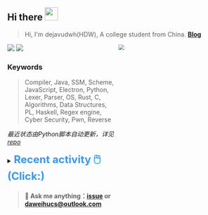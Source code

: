 ## Hi there <img src="https://raw.githubusercontent.com/MartinHeinz/MartinHeinz/master/wave.gif" width="30px">

> Hi, I'm dejavudwh(HDW), A college student from China. **[Blog](https://www.cnblogs.com/secoding)** 

![](https://komarev.com/ghpvc/?username=dejavudwh)
<img src="https://img.shields.io/badge/BLOG-dejavudwh-blue"><a href="https://www.cnblogs.com/secoding/"></a></img>
<img align="right" width="50%" src="https://github-readme-stats.vercel.app/api?username=dejavudwh&show_icons=true&theme=onedark&count_private=true" style="zoom: 80%;" /> 

### Keywords 

> Compiler, Java, SSM, Scheme, JavaScript, Electron, Python, Lexer, Parser, OS, Rust, C, Algorithms, Data Structures, PL, Haskell, Regex engine, Cyber Security, Pwn, Reverse

*最近状态由Python脚本自动更新，详见<a href="https://github.com/dejavudwh/dejavudwh"> repo</a>*

<details>

  <summary><font size="5.5" color="#3399FF"><b>Recent activity 🖱️(Click:)</b></font></summary>

  - <details open>

    <summary><font size="3.5" color="#3399FF"><b>Recent Post 🖱️</b></font></summary>
    <br>
    <table>
    <tr>
    <td>
    <!-- ZHIHUPOSTS:START --> 

    <!-- ZHIHUPOSTS:END -->
    </td>
    <td>
    <!-- GITHUB:START -->

    - [dejavudwh starred fffaraz/awesome-cpp](https://github.com/fffaraz/awesome-cpp) - 2022-04-23T11:17:10Z
    - [dejavudwh pushed to main in dejavudwh/WriteUp](https://github.com/dejavudwh/WriteUp/compare/1f00660bae...57c70a9c3f) - 2022-04-17T06:02:07Z
    - [dejavudwh pushed to main in dejavudwh/WriteUp](https://github.com/dejavudwh/WriteUp/compare/902d765e17...1f00660bae) - 2022-04-15T14:22:10Z
    - [dejavudwh pushed to main in dejavudwh/WriteUp](https://github.com/dejavudwh/WriteUp/compare/f045a32238...902d765e17) - 2022-04-15T14:21:00Z
    - [dejavudwh starred xmake-io/xmake](https://github.com/xmake-io/xmake) - 2022-04-02T12:48:55Z
    <!-- GITHUB:END -->
    </td>
    </tr>
    </table>
  </details>

</details>

> #### 💬 Ask me anything：[issue](https://github.com/dejavudwh/dejavudwh/issues) or [daweihucs@outlook.com](mailto:daweihucs@outlook.com)